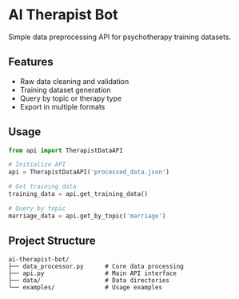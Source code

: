 # AI Therapist Bot

Simple data preprocessing API for psychotherapy training datasets.

## Features
- Raw data cleaning and validation
- Training dataset generation
- Query by topic or therapy type
- Export in multiple formats

## Usage
```python
from api import TherapistDataAPI

# Initialize API
api = TherapistDataAPI('processed_data.json')

# Get training data
training_data = api.get_training_data()

# Query by topic
marriage_data = api.get_by_topic('marriage')
```

## Project Structure
```
ai-therapist-bot/
├── data_processor.py      # Core data processing
├── api.py                 # Main API interface
├── data/                  # Data directories
└── examples/              # Usage examples
```